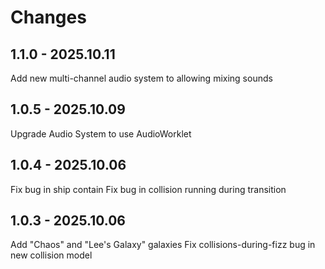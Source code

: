 # Changes

## 1.1.0 - 2025.10.11

Add new multi-channel audio system to allowing mixing sounds

## 1.0.5 - 2025.10.09

Upgrade Audio System to use AudioWorklet

## 1.0.4 - 2025.10.06

Fix bug in ship contain
Fix bug in collision running during transition

## 1.0.3 - 2025.10.06

Add "Chaos" and "Lee's Galaxy" galaxies
Fix collisions-during-fizz bug in new collision model
